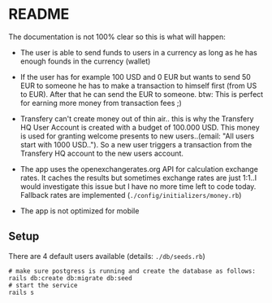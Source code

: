 # README
The documentation is not 100% clear so this is what will happen:

- The user is able to send funds to users in a currency as long as he has enough founds in the currency (wallet)

- If the user has for example 100 USD and 0 EUR but wants to send 50 EUR to someone he has to make a transaction to himself first (from US to EUR). After that he can send the EUR to someone. btw: This is perfect for earning more money from transaction fees ;)

- Transfery can't create money out of thin air.. this is why the Transfery HQ User Account is created with a budget of 100.000 USD. This money is used for granting welcome presents to new users..(email: "All users start with 1000 USD.."). So a new user triggers a transaction from the Transfery HQ account to the new users account.

- The app uses the openexchangerates.org API for calculation exchange rates. It caches the results but sometimes exchange rates are just 1:1..I would investigate this issue but I have no more time left to code today. Fallback rates are implemented (`./config/initializers/money.rb`)

- The app is not optimized for mobile

## Setup
There are 4 default users available (details: `./db/seeds.rb`)

```
# make sure postgress is running and create the database as follows:
rails db:create db:migrate db:seed
# start the service
rails s
```